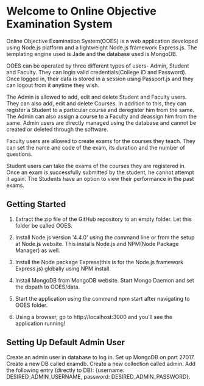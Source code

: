 # Welcome to Online Objective Examination System

Online Objective Examination System(OOES) is a web application developed using Node.js platform and a lightweight Node.js framework Express.js. The templating engine used is Jade and the database used is MongoDB. 

OOES can be operated by three different types of users- Admin, Student and Faculty. They can login valid credentials(College ID and Password). Once logged in, their data is stored in a session using Passport.js and they can logout from it anytime they wish.

The Admin is allowed to add, edit and delete Student and Faculty users. They can also add, edit and delete Courses. In addition to this, they can register a Student to a particular course and deregister him from the same. The Admin can also assign a course to a Faculty and deassign him from the same. Admin users are directly managed using the database and cannot be created or deleted through the software.

Faculty users are allowed to create exams for the courses they teach. They can set the name and code of the exam, its duration and the number of questions.

Student users can take the exams of the courses they are registered in. Once an exam is successfully submitted by the student, he cannot attempt it again. The Students have an option to view their performance in the past exams.

## Getting Started

1. Extract the zip file of the GitHub repository to an empty folder. Let this folder be called OOES.

2. Install Node.js version '4.4.0' using the command line or from the setup at Node.js website. This installs Node.js and NPM(Node Package Manager) as well.

3. Install the Node package Express(this is for the Node.js framework Express.js)  globally using NPM install.

4. Install MongoDB from MongoDB website. Start Mongo Daemon and set the dbpath to   OOES/data.

5. Start the application using the command npm start after navigating to OOES folder.

6. Using a browser, go to http://localhost:3000 and you'll see the application running!

## Setting Up Default Admin User

Create an admin user in database to log in. Set up MongoDB on port 27017. Create a new DB called examdb. Create a new collection called admin. Add the following entry (directly to DB): 
{username: DESIRED_ADMIN_USERNAME, password: DESIRED_ADMIN_PASSWORD}.

